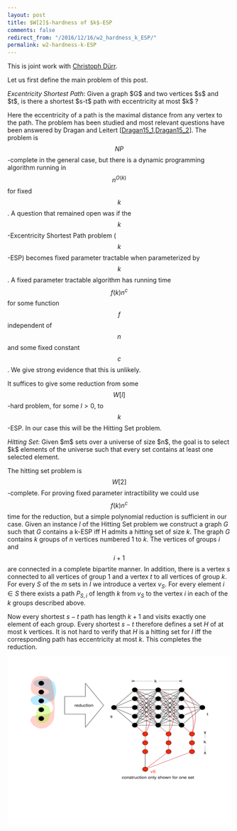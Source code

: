 ```yaml
---
layout: post
title: $W[2]$-hardness of $k$-ESP
comments: false
redirect_from: "/2016/12/16/w2_hardness_k_ESP/"
permalink: w2-hardness-k-ESP
---
```


This is joint work with [Christoph Dürr](http://www-desir.lip6.fr/~durrc/).

Let us first define the main problem of this post.

<div class="definition">
  <i>Excentricity Shortest Path</i>: Given a graph $G$ and two vertices $s$ and $t$, is there a shortest $s-t$ path with eccentricity at most $k$ ?
</div>

Here the eccentricity of a path is the maximal distance from any vertex to the path. The problem has been studied and most relevant questions have been answered by
Dragan and Leitert \[[Dragan15_1](https://arxiv.org/abs/1511.05109),[Dragan15_2](http://link.springer.com/chapter/10.1007/978-3-319-21840-3_23)\]. The problem is $$NP$$-complete in the general case, but there is a dynamic programming algorithm running in $$n^{O(k)}$$ for fixed $$k$$.
A question that remained open was if the $$k$$-Excentricity Shortest Path problem ($$k$$-ESP) becomes fixed parameter tractable when parameterized by $$k$$. A fixed parameter tractable algorithm has running time
$$ f(k) n^c$$ for some function $$f$$ independent of $$n$$ and some fixed constant $$c$$. We give strong evidence that this is unlikely.

It suffices to give some reduction from some $$W[l]$$-hard problem, for some $l>0$, to $$k$$-ESP. In our case this will be the Hitting Set problem.

<div class="definition">
  <i>Hitting Set</i>: Given $m$ sets over a universe of size $n$, the goal is to select $k$ elements of the universe such that every set contains at least one selected element.
</div>

The hitting set problem is $$W[2]$$-complete. For proving fixed parameter intractibility we could use $$f(k) n^c$$ time for the reduction, but a simple polynomial reduction is sufficient in our case. Given an instance $I$ of the Hitting Set problem we construct a graph $G$ such that $G$ contains a k-ESP iff H admits a hitting set of size $k$. The graph $G$ contains $k$ groups of $n$ vertices numbered 1 to $k$. The vertices of groups $i$ and $$i+1$$ are connected in a complete bipartite manner. In addition, there is a vertex $s$ connected to all vertices of group 1 and a vertex $t$ to all vertices of group $k$.
For every $S$ of the $m$ sets in $I$ we introduce a vertex $v_S$. For every element $i \in S$ there exists a path $P_{S,i}$ of length $k$ from $v_S$ to the vertex $i$ in each of the $k$ groups described above.

Now every shortest $s-t$ path has length $k+1$ and visits exactly one element of each group. Every shortest $s-t$ therefore defines a set $H$ of at most k vertices. It is not hard to verify that $H$ is a hitting set for $I$ iff the corresponding path has eccentricity at most $k$. This completes the reduction.

![Illustration of the reduction](assets/reduction-w2-large.svg )
